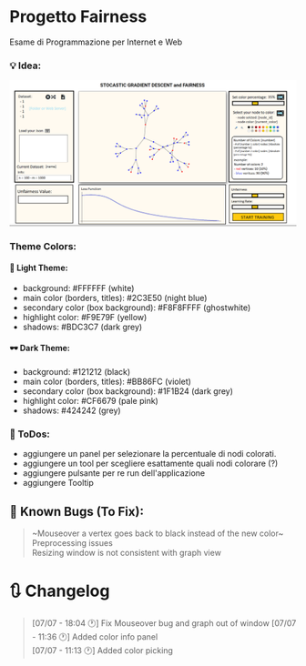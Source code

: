 # Progetto Fairness

Esame di Programmazione per Internet e Web

### 💡 Idea:
![Alt text](images/mvp_1.png "Title")

### Theme Colors:
#### 🔦 Light Theme:
- background: #FFFFFF (white)
- main color (borders, titles): #2C3E50 (night blue)
- secondary color (box background): #F8F8FFFF (ghostwhite)
- highlight color: #F9E79F (yellow)
- shadows: #BDC3C7 (dark grey)

#### 🕶️ Dark Theme:
- background: #121212 (black)
- main color (borders, titles): #BB86FC (violet)
- secondary color (box background): #1F1B24 (dark grey)
- highlight color: #CF6679 (pale pink)
- shadows: #424242 (grey)

### 🔖 ToDos: 
- aggiungere un panel per selezionare la percentuale di nodi colorati.
- aggiungere un tool per scegliere esattamente quali nodi colorare (?)
- aggiungere pulsante per re run dell'applicazione
- aggiungere Tooltip
  
## 🐛 Known Bugs (To Fix):
> ~Mouseover a vertex goes back to black instead of the new color~\
> Preprocessing issues\
> Resizing window is not consistent with graph view

# 🔃 Changelog
> [07/07 - 18:04 🕐] Fix Mouseover bug and graph out of window
> [07/07 - 11:36 🕐] Added color info panel\
> [07/07 - 11:13 🕐] Added color picking

